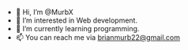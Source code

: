 - 👋 Hi, I’m @MurbX
- 👀 I’m interested in Web development.
- 🌱 I’m currently learning programming.
- 📫 You can reach me via brianmurb22@gmail.com

<!---
MurbX/MurbX is a ✨ special ✨ repository because its `README.md` (this file) appears on your GitHub profile.
You can click the Preview link to take a look at your changes.
--->
